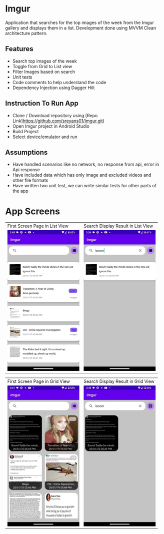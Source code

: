 # Imgur

Application that searches for the top images of the week from the Imgur gallery and displays them in a list. 
Development done using MVVM Clean architecture pattern. 

## Features
- Search top images of the week
- Toggle from Grid to List view
- Filter Images based on search
- Unit tests 
- Code comments to help understand the code
- Dependency Injection using Dagger Hilt

## Instruction To Run App
- Clone / Download repository using  [Repo Link]https://github.com/sreyans01/Imgur.git)
- Open Imgur project in Android Studio
- Build Project
- Select device/emulator and run

## Assumptions
- Have handled scenarios like no network, no response from api, error in Api response
- Have included data which has only image and excluded videos and other file formats
- Have written two unit test, we can write similar tests for other parts of the app

# App Screens
<table>
  <tr>
    <td>First Screen Page in List View</td>
     <td>Search Display Result in List View</td>
  </tr>
  <tr>
    <td>
<img src="https://github.com/sreyans01/Outputs/blob/18677f8ffd0a86529257af249e366b29dcdc1e26/Item_List_Display.JPEG" height="450" width="230" ></td>
    <td><img src="https://github.com/sreyans01/Outputs/blob/18677f8ffd0a86529257af249e366b29dcdc1e26/Item_Search_List.JPEG" height="450" width="230" ></td>
  </tr>
  </table>
  
  
  <table>
  <tr>
    <td>First Screen Page in Grid View</td>
     <td>Search Display Result in Grid View</td>
  </tr>
  <tr>
    <td><img src="https://github.com/sreyans01/Outputs/blob/18677f8ffd0a86529257af249e366b29dcdc1e26/Item_Grid_Display.JPEG" height="450" width="230" ></td>
    <td><img src="https://github.com/sreyans01/Outputs/blob/18677f8ffd0a86529257af249e366b29dcdc1e26/Item_Search_Grid.JPEG" height="450" width="230" ></td>
  </tr>
  </table>


